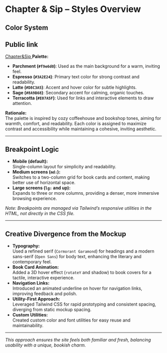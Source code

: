 # Chapter & Sip – Styles Overview

## Color System

##  Public link

[Chapter&Sip ](https://chef-wambugu.vercel.app/)
**Palette:**
- **Parchment (`#f9e6d0`)**: Used as the main background for a warm, inviting feel.
- **Espresso (`#3A2E24`)**: Primary text color for strong contrast and readability.
- **Latte (`#D8C3A5`)**: Accent and hover color for subtle highlights.
- **Sage (`#8A9B68`)**: Secondary accent for calming, organic touches.
- **Terracotta (`#E07A5F`)**: Used for links and interactive elements to draw attention.

**Rationale:**  
The palette is inspired by cozy coffeehouse and bookshop tones, aiming for warmth, comfort, and readability. Each color is assigned to maximize contrast and accessibility while maintaining a cohesive, inviting aesthetic.

---

## Breakpoint Logic

- **Mobile (default):**  
  Single-column layout for simplicity and readability.
- **Medium screens (`md:`):**  
  Switches to a two-column grid for book cards and content, making better use of horizontal space.
- **Large screens (`lg:` and up):**  
  Expands to three or more columns, providing a denser, more immersive browsing experience.

*Note: Breakpoints are managed via Tailwind’s responsive utilities in the HTML, not directly in the CSS file.*

---

## Creative Divergence from the Mockup

- **Typography:**  
  Used a refined serif (`Cormorant Garamond`) for headings and a modern sans-serif (`Open Sans`) for body text, enhancing the literary and contemporary feel.
- **Book Card Animation:**  
  Added a 3D hover effect (`rotateY` and shadow) to book covers for a tactile, interactive experience.
- **Navigation Links:**  
  Introduced an animated underline on hover for navigation links, improving feedback and polish.
- **Utility-First Approach:**  
  Leveraged Tailwind CSS for rapid prototyping and consistent spacing, diverging from static mockup spacing.
- **Custom Utilities:**  
  Created custom color and font utilities for easy reuse and maintainability.

---

*This approach ensures the site feels both familiar and fresh, balancing usability with a unique, bookish charm.*